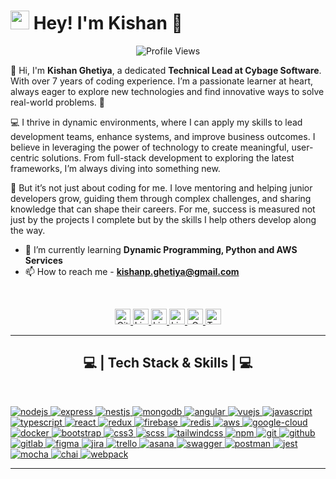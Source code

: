 <h1><img src="https://emojis.slackmojis.com/emojis/images/1531849430/4246/blob-sunglasses.gif?1531849430" width="30"/> Hey! I'm Kishan 👋</h1>

<p align="center">
  <img src="https://komarev.com/ghpvc/?username=kishan-ghetiya&style=flat-square" alt="Profile Views" />
</p>

👋 Hi, I'm **Kishan Ghetiya**, a dedicated **Technical Lead at Cybage Software**. With over 7 years of coding experience. I’m a passionate learner at heart, always eager to explore new technologies and find innovative ways to solve real-world problems. 🚀

💻 I thrive in dynamic environments, where I can apply my skills to lead development teams, enhance systems, and improve business outcomes. I believe in leveraging the power of technology to create meaningful, user-centric solutions. From full-stack development to exploring the latest frameworks, I’m always diving into something new.

🎯 But it’s not just about coding for me. I love mentoring and helping junior developers grow, guiding them through complex challenges, and sharing knowledge that can shape their careers. For me, success is measured not just by the projects I complete but by the skills I help others develop along the way.

- 🌱 I’m currently learning **Dynamic Programming, Python and AWS Services**
- 📫 How to reach me - **kishanp.ghetiya@gmail.com**

<br>

<p align="center">
  <a href="https://github.com/kishan-ghetiya" target="_blank">
    <img alt="Github" height="25" src="https://img.shields.io/badge/GitHub-181717?logo=github&logoColor=white"/>
  </a>
  <a href="https://www.linkedin.com/in/kishan-ghetiya/" target="_blank">
    <img alt="LinkedIn" height="25" src="https://img.shields.io/badge/LinkedIn-0A66C2?logo=linkedin&logoColor=white"/>
  </a>
  <a href="https://stackoverflow.com/users/10428763/kishan-patel" target="blank">
    <img alt="kishan-patel" height="25" src="https://img.shields.io/badge/StackOverflow-F58025?logo=stackoverflow&logoColor=white"/>
  </a>
  <a href="https://www.hackerrank.com/profile/kishanp_ghetiya" target="blank">
    <img alt="kishanp_ghetiya" height="25" src="https://img.shields.io/badge/HackerRank-2EC866?logo=hackerrank&logoColor=white"/>
  </a>
  <a href="mailto:kishanp.ghetiya@gmail.com" target="_blank">
    <img alt="Gmail" height="25" src="https://img.shields.io/badge/Gmail-D14836?logo=gmail&logoColor=white"/>
  </a>
  <a href="https://x.com/kishan__ghetiya" target="_blank">
    <img alt="Twitter" height="25" src="https://img.shields.io/badge/Twitter-1DA1F2?logo=twitter&logoColor=white" />
  </a>
</p>

---

<h2 align="center">💻 | Tech Stack & Skills | 💻</h2>
<br>
<p align="left">
  <a href="https://nodejs.org" target="_blank">
    <img src="https://img.shields.io/badge/Node.js-339933?logo=node.js&logoColor=white" alt="nodejs" />
  </a>
  <a href="https://expressjs.com" target="_blank">
    <img src="https://img.shields.io/badge/Express.js-000000?logo=express&logoColor=white" alt="express" />
  </a>
  <a href="https://nestjs.com" target="_blank">
    <img src="https://img.shields.io/badge/NestJS-E0234E?logo=nestjs&logoColor=white" alt="nestjs" />
  </a>
  <a href="https://www.mongodb.com/" target="_blank">
    <img src="https://img.shields.io/badge/MongoDB-47A248?logo=mongodb&logoColor=white" alt="mongodb" />
  </a>
  <a href="https://angular.io" target="_blank">
    <img src="https://img.shields.io/badge/Angular-DD0031?logo=angular&logoColor=white" alt="angular" />
  </a>
  <a href="https://vuejs.org" target="_blank">
    <img src="https://img.shields.io/badge/Vue.js-4FC08D?logo=vue.js&logoColor=white" alt="vuejs" />
  </a>
  <a href="https://www.javascript.com/" target="_blank">
    <img src="https://img.shields.io/badge/JavaScript-3178C6?logo=javascript&logoColor=white" alt="javascript" />
  </a>
  <a href="https://www.typescriptlang.org/" target="_blank">
    <img src="https://img.shields.io/badge/TypeScript-3178C6?logo=typescript&logoColor=white" alt="typescript" />
  </a>
  <a href="https://reactjs.org" target="_blank">
    <img src="https://img.shields.io/badge/React-61DAFB?logo=react&logoColor=black" alt="react" />
  </a>
  <a href="https://redux.js.org" target="_blank">
    <img src="https://img.shields.io/badge/Redux-764ABC?logo=redux&logoColor=white" alt="redux" />
  </a>
  <a href="https://firebase.google.com/" target="_blank">
    <img src="https://img.shields.io/badge/Firebase-FFCA28?logo=firebase&logoColor=black" alt="firebase" />
  </a>
  <a href="https://redis.io" target="_blank">
    <img src="https://img.shields.io/badge/Redis-DC382D?logo=redis&logoColor=white" alt="redis" />
  </a>
  <a href="https://aws.amazon.com" target="_blank">
    <img src="https://img.shields.io/badge/AWS-232F3E?logo=amazon-aws&logoColor=white" alt="aws" />
  </a>
  <a href="https://google.com/cloud" target="_blank">
    <img src="https://img.shields.io/badge/Google_Cloud-4285F4?logo=google-cloud&logoColor=white" alt="google-cloud" />
  </a>
  <a href="https://www.docker.com/" target="_blank">
    <img src="https://img.shields.io/badge/Docker-2496ED?logo=docker&logoColor=white" alt="docker" />
  </a>
  <a href="https://getbootstrap.com" target="_blank">
    <img src="https://img.shields.io/badge/Bootstrap-7952B3?logo=bootstrap&logoColor=white" alt="bootstrap" />
  </a>
  <a href="https://www.w3schools.com/css/" target="_blank">
    <img src="https://img.shields.io/badge/CSS3-1572B6?logo=css3&logoColor=white" alt="css3" />
  </a>
  <a href="https://www.sass-lang.com" target="_blank">
    <img src="https://img.shields.io/badge/SCSS-CC6699?logo=sass&logoColor=white" alt="scss" />
  </a>
  <a href="https://tailwindcss.com/" target="_blank">
    <img src="https://img.shields.io/badge/Tailwind_CSS-38B2AC?logo=tailwindcss&logoColor=white" alt="tailwindcss" />
  </a>
  <a href="https://www.npmjs.com" target="_blank">
    <img src="https://img.shields.io/badge/NPM-CB3837?logo=npm&logoColor=white" alt="npm" />
  </a>
  <a href="https://git-scm.com/" target="_blank">
    <img src="https://img.shields.io/badge/Git-F05032?logo=git&logoColor=white" alt="git" />
  </a>
  <a href="https://github.com" target="_blank">
    <img src="https://img.shields.io/badge/GitHub-181717?logo=github&logoColor=white" alt="github" />
  </a>
  <a href="https://gitlab.com" target="_blank">
    <img src="https://img.shields.io/badge/GitLab-FCA121?logo=gitlab&logoColor=white" alt="gitlab" />
  </a>
  <a href="https://www.figma.com" target="_blank">
    <img src="https://img.shields.io/badge/Figma-F24E1E?logo=figma&logoColor=white" alt="figma" />
  </a>
  <a href="https://www.atlassian.com/software/jira" target="_blank">
    <img src="https://img.shields.io/badge/Jira-0052CC?logo=jira&logoColor=white" alt="jira" />
  </a>
  <a href="https://trello.com" target="_blank">
    <img src="https://img.shields.io/badge/Trello-0052CC?logo=trello&logoColor=white" alt="trello" />
  </a>
  <a href="https://asana.com" target="_blank">
    <img src="https://img.shields.io/badge/Asana-003366?logo=asana&logoColor=white" alt="asana" />
  </a>
  <a href="https://swagger.io" target="_blank">
    <img src="https://img.shields.io/badge/Swagger-85EA2D?logo=swagger&logoColor=black" alt="swagger" />
  </a>
  <a href="https://www.postman.com" target="_blank">
    <img src="https://img.shields.io/badge/Postman-FF6C37?logo=postman&logoColor=white" alt="postman" />
  </a>
  <a href="https://jestjs.io" target="_blank">
    <img src="https://img.shields.io/badge/Jest-C21325?logo=jest&logoColor=white" alt="jest" />
  </a>
  <a href="https://mochajs.org" target="_blank">
    <img src="https://img.shields.io/badge/Mocha-8D6748?logo=mocha&logoColor=white" alt="mocha" />
  </a>
  <a href="https://www.chaijs.com" target="_blank">
    <img src="https://img.shields.io/badge/Chai-A30701?logo=chai&logoColor=white" alt="chai" />
  </a>
  <a href="https://webpack.js.org" target="_blank">
    <img src="https://img.shields.io/badge/Webpack-8DD6F9?logo=webpack&logoColor=black" alt="webpack" />
  </a>
</p>

---
